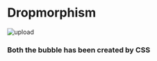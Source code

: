 <h1 align="left">Dropmorphism</h1>

![upload](https://user-images.githubusercontent.com/78317220/193528358-5df557a8-0358-4c5f-86e6-7f5aa19e9360.png)

<h3 align="left"> Both the bubble has been created by CSS</h3>

